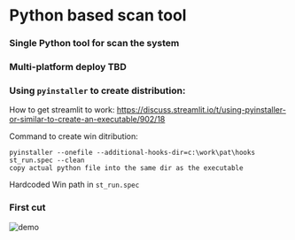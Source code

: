 # Python based scan tool #




### Single Python tool for scan the system

### Multi-platform deploy TBD

### Using ```pyinstaller``` to create distribution:

How to get streamlit to work:
https://discuss.streamlit.io/t/using-pyinstaller-or-similar-to-create-an-executable/902/18


Command to create win ditribution:

```
pyinstaller --onefile --additional-hooks-dir=c:\work\pat\hooks st_run.spec --clean
copy actual python file into the same dir as the executable
```

Hardcoded Win path in ```st_run.spec```


### First cut

![demo](first_cut.gif)




